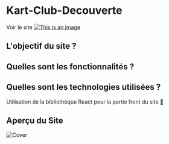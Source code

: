 # Kart-Club-Decouverte

Voir le site [![This is an image](https://img.shields.io/badge/KartClubDecouverte-07C160?style=for-the-badge&logo=KartClubDecouverte&logoColor=white)](https://kart-club-decouverte.surge.sh/)

## L'objectif du site ?


## Quelles sont les fonctionnalités ?

## Quelles sont les technologies utilisées ?

Utilisation de la bibliothèque React pour la partie front du site :art:

## Aperçu du Site

![Cover](https://github.com/SarahNowak/Kart-Club-Decouverte/blob/main/screen-recording%20(1).gif)
